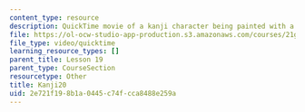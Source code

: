```yaml
---
content_type: resource
description: QuickTime movie of a kanji character being painted with a brush.
file: https://ol-ocw-studio-app-production.s3.amazonaws.com/courses/21g-504-japanese-iv-spring-2009/2e721f198b1a0445c74fcca8488e259a_Kanji20.mov
file_type: video/quicktime
learning_resource_types: []
parent_title: Lesson 19
parent_type: CourseSection
resourcetype: Other
title: Kanji20
uid: 2e721f19-8b1a-0445-c74f-cca8488e259a
---
```

